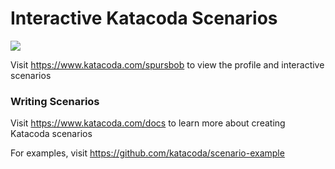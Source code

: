# Interactive Katacoda Scenarios

[![](http://shields.katacoda.com/katacoda/spursbob/count.svg)](https://www.katacoda.com/spursbob "Get your profile on Katacoda.com")

Visit https://www.katacoda.com/spursbob to view the profile and interactive scenarios

### Writing Scenarios
Visit https://www.katacoda.com/docs to learn more about creating Katacoda scenarios

For examples, visit https://github.com/katacoda/scenario-example
